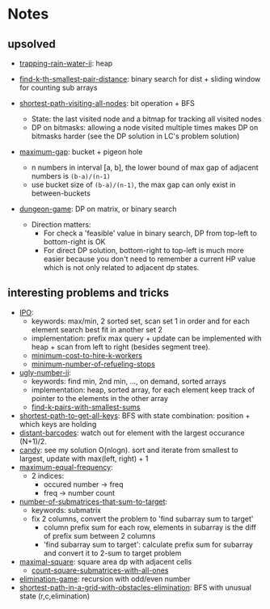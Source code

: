 # Notes
 
## upsolved

* [trapping-rain-water-ii](https://leetcode.com/problems/trapping-rain-water-ii/): heap

* [find-k-th-smallest-pair-distance](https://leetcode.com/problems/find-k-th-smallest-pair-distance): binary search for dist + sliding window for counting sub arrays
* [shortest-path-visiting-all-nodes](https://leetcode.com/problems/shortest-path-visiting-all-nodes): bit operation + BFS
	* State: the last visited node and a bitmap for tracking all visited nodes
	* DP on bitmasks: allowing a node visited multiple times makes DP on bitmasks harder (see the DP solution in LC's problem solution)
* [maximum-gap](https://leetcode.com/problems/maximum-gap): bucket + pigeon hole
	* n numbers in interval [a, b], the lower bound of max gap of adjacent numbers is `(b-a)/(n-1)`
	* use bucket size of `(b-a)/(n-1)`, the max gap can only exist in between-buckets 
* [dungeon-game](https://leetcode.com/problems/dungeon-game): DP on matrix, or binary search
	* Direction matters: 
		* For check a 'feasible' value in binary search, DP from top-left to bottom-right is OK
		* For direct DP solution, bottom-right to top-left is much more easier because you don't need to remember a current HP value which is not only related to adjacent dp states.

## interesting problems and tricks

* [IPO](https://leetcode.com/problems/ipo): 
	* keywords: max/min, 2 sorted set, scan set 1 in order and for each element search best fit in another set 2
	* implementation: prefix max query + update can be implemented with heap + scan from left to right (besides segment tree). 
	* [minimum-cost-to-hire-k-workers](https://leetcode.com/problems/minimum-cost-to-hire-k-workers/)
	* [minimum-number-of-refueling-stops](https://leetcode.com/problems/minimum-number-of-refueling-stops)
* [ugly-number-ii](https://leetcode.com/problems/ugly-number-ii): 
	* keywords: find min, 2nd min, ..., on demand, sorted arrays
	* implementation: heap, sorted array, for each element keep track of pointer to the elements in the other array
	* [find-k-pairs-with-smallest-sums](https://leetcode.com/problems/find-k-pairs-with-smallest-sums/)
* [shortest-path-to-get-all-keys](https://leetcode.com/problems/shortest-path-to-get-all-keys): BFS with state combination: position + which keys are holding
* [distant-barcodes](https://leetcode.com/problems/distant-barcodes/): watch out for element with the largest occurance (N+1)/2.
* [candy](https://leetcode.com/problems/candy/): see my solution O(nlogn). sort and iterate from smallest to largest, update with max(left, right) + 1
* [maximum-equal-frequency](https://leetcode.com/problems/maximum-equal-frequency): 
	* 2 indices: 
		* occured number -> freq
		* freq -> number count
* [number-of-submatrices-that-sum-to-target](https://leetcode.com/problems/number-of-submatrices-that-sum-to-target/description/): 
	* keywords: submatrix
	* fix 2 columns, convert the problem to 'find subarray sum to target'
		* column prefix sum for each row, elements in subarray is the diff of prefix sum between 2 columns
		* 'find subarray sum to target': calculate prefix sum for subarray and convert it to 2-sum to target problem
* [maximal-square](https://leetcode.com/problems/maximal-square/): square area dp with adjacent cells
	* [count-square-submatrices-with-all-ones](https://leetcode.com/problems/count-square-submatrices-with-all-ones)
* [elimination-game](https://leetcode.com/problems/elimination-game/description/): recursion with odd/even number
* [shortest-path-in-a-grid-with-obstacles-elimination](https://leetcode.com/problems/shortest-path-in-a-grid-with-obstacles-elimination): BFS with unusual state (r,c,elimination)